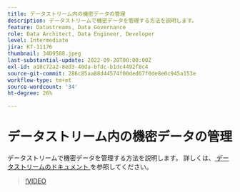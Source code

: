 ```yaml
---
title: データストリーム内の機密データの管理
description: データストリームで機密データを管理する方法を説明します。
feature: Datastreams, Data Governance
role: Data Architect, Data Engineer, Developer
level: Intermediate
jira: KT-11176
thumbnail: 3409588.jpeg
last-substantial-update: 2022-09-28T00:00:00Z
exl-id: a10c72a2-8ed3-40da-bfdc-b1dc4492f8c4
source-git-commit: 286c85aa88d44574f00ded67f0de8e0c945a153e
workflow-type: tm+mt
source-wordcount: '34'
ht-degree: 26%

---
```


# データストリーム内の機密データの管理

データストリームで機密データを管理する方法を説明します。  詳しくは、[ データストリームのドキュメント ](https://experienceleague.adobe.com/docs/experience-platform/edge/datastreams/overview.html?lang=ja) を参照してください。

>[!VIDEO](https://video.tv.adobe.com/v/3409588/?learn=on&enablevpops)

